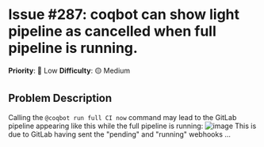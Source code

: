 # Issue #287: coqbot can show light pipeline as cancelled when full pipeline is running.

**Priority**: 🚀 Low
**Difficulty**: 🟡 Medium

## Problem Description

Calling the `@coqbot run full CI now` command may lead to the GitLab pipeline appearing like this while the full pipeline is running:    ![image](https://github.com/coq/bot/assets/1108325/deb9325b-2adc-4fc5-82f3-80572b6a62af)    This is due to GitLab having sent the "pending" and "running" webhooks ...
